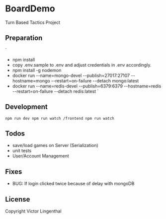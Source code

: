 # BoardDemo

Turn Based Tactics Project


## Preparation
`
- npm install
- copy .env.sample to .env and adjust credentials in .env accordingly.
- npm install -g nodemon
- docker run --name=mongo-devel --publish=27017:27107 --hostname=mongo --restart=on-failure --detach mongo:latest
- docker run --name=redis-devel --publish=6379:6379 --hostname=redis --restart=on-failure --detach redis:latest
`

## Development
`
npm run dev
npm run watch
/frontend npm run watch
`

## Todos

- save/load games on Server (Serialization)
- unit tests
- User/Account Management

## Fixes

- BUG: If login clicked twice because of delay with mongoDB

## License

Copyright Victor Lingenthal
